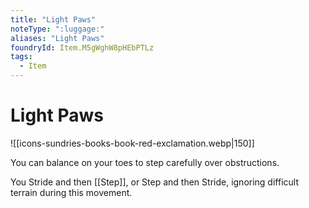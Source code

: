 ```yaml
---
title: "Light Paws"
noteType: ":luggage:"
aliases: "Light Paws"
foundryId: Item.M5gWghW8pHEbPTLz
tags:
  - Item
---
```


# Light Paws
![[icons-sundries-books-book-red-exclamation.webp|150]]

You can balance on your toes to step carefully over obstructions.

You Stride and then [[Step]], or Step and then Stride, ignoring difficult terrain during this movement.
